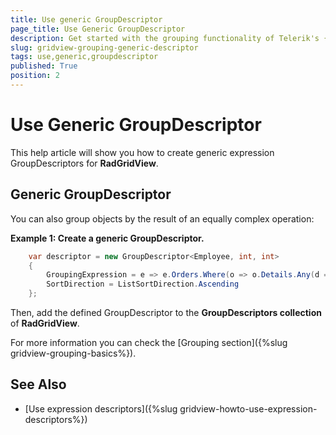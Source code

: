 ```yaml
---
title: Use generic GroupDescriptor
page_title: Use Generic GroupDescriptor
description: Get started with the grouping functionality of Telerik's {{ site.framework_name }} DataGrid and learn how to create generic expression GroupDescriptors. 
slug: gridview-grouping-generic-descriptor
tags: use,generic,groupdescriptor
published: True
position: 2
---
```


# Use Generic GroupDescriptor

This help article will show you how to create generic expression GroupDescriptors<T> for __RadGridView__.
## Generic GroupDescriptor

You can also group objects by the result of an equally complex operation:

__Example 1: Create a generic GroupDescriptor<T>.__



```C#
	var descriptor = new GroupDescriptor<Employee, int, int>
	{
	    GroupingExpression = e => e.Orders.Where(o => o.Details.Any(d => d.Product.ProductName.Contains("Syrup"))).Count(),
	    SortDirection = ListSortDirection.Ascending
	};
```

Then, add the defined GroupDescriptor to the __GroupDescriptors collection__ of __RadGridView__.
        
For more information you can check the [Grouping section]({%slug gridview-grouping-basics%}).
    
## See Also

 * [Use expression descriptors]({%slug gridview-howto-use-expression-descriptors%})
